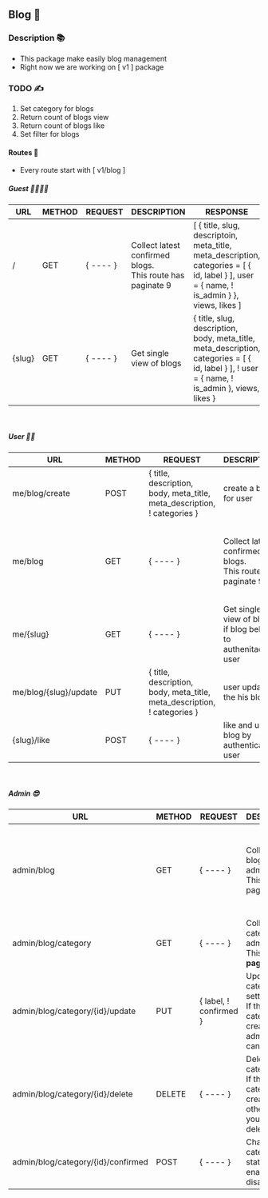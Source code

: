 ## Blog 📑

### Description 📚
- This package make easily blog management
- Right now we are working on [ v1 ] package

### TODO ✍️
1. Set category for blogs
2. Return count of blogs view
3. Return count of blogs like
4. Set filter for blogs

#### Routes 🚀
- Every route start with [ v1/blog ] 

##### Guest 🧑‍⚕️👨‍⚕️

| URL | METHOD | REQUEST | DESCRIPTION | RESPONSE                                                                                                                                  |
| ----- | ----- | ----- | ----- |-------------------------------------------------------------------------------------------------------------------------------------------|
| / | GET | { ---- } | Collect latest confirmed blogs.<br>This route has paginate 9 | [ { title, slug, descriptoin, meta_title, meta_description, categories = [ { id, label } ], user = { name, ! is_admin } }, views, likes ] |
| {slug} | GET | { ---- } | Get single view of blogs | { title, slug, description, body, meta_title, meta_description, categories = [ { id, label } ], ! user = { name, ! is_admin }, views, likes }           |

<br>

##### User 🧑‍💻


| URL                  | METHOD | REQUEST                                                                  | DESCRIPTION                                                   | RESPONSE                                                                                         |
|----------------------|--------|--------------------------------------------------------------------------|---------------------------------------------------------------|--------------------------------------------------------------------------------------------------|
| me/blog/create       | POST   | { title, description, body, meta_title, meta_description, ! categories } | create a blog for user                                        | { message, blog = { slug } }                                                                     |
| me/blog        | GET     | { ---- }                                                                 |  Collect latest confirmed blogs.<br>This route has paginate 9                                        | [ { title, slug, descriptoin, meta_title, meta_description, categories = [ { id, label } ], user = { name, ! is_admin } } ]                                                                    |
| me/{slug}            | GET    | { ---- }                                                                 | Get single view of blogs if blog belong to authenitacted user | { title, slug, description, body, meta_title, meta_description, categories = [ { id, label } ] } |
| me/blog/{slug}/update | PUT    | { title, description, body, meta_title, meta_description, ! categories } | user update the his blog                                      | { message, blog = { slug } }                                                                     |
| {slug}/like | POST   | { ---- }                                                                 | like and unlike blog by authenticated user | { message, blog = { slug } } |

<br>

##### Admin 😎

| URL                                | METHOD | REQUEST                | DESCRIPTION                                                                     | RESPONSE                                                                                                                    |
|------------------------------------|--------|------------------------|---------------------------------------------------------------------------------|-----------------------------------------------------------------------------------------------------------------------------|
| admin/blog                         | GET    | { ---- }               | Collect latest blogs for admin<br>This route has paginate 9                     | [ { title, slug, description, meta_title, meta_description, categories = [ { id, label } ], user = { name, ! is_admin }, views, likes } ] |
| admin/blog/category                | GET    | { ---- }               | Collect categories for admin<br>This route has <b>paginate 9</b>                | [ { id, label, user = { name, is_admin }, confirmed } ]                                                                     | 
| admin/blog/category/{id}/update    | PUT    | { label, ! confirmed } | Update category setting<br>If the category created by admin label can change to | { message, category = { id } }                                                                                              | 
| admin/blog/category/{id}/delete    | DELETE | { ---- }               | Delete category<br>If the category created by other admin you can't deleted     | { message, category = { id } }                                                                                              | 
| admin/blog/category/{id}/confirmed | POST     | { ---- }               | Change category state to enable or disable                                      | { message, category = { id } }                                                                                              | 
